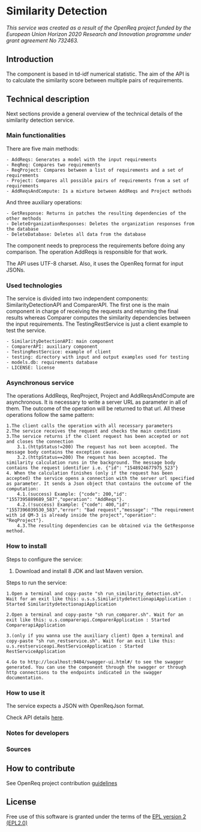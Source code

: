 # Similarity Detection

_This service was created as a result of the OpenReq project funded by the European Union Horizon 2020 Research and Innovation programme under grant agreement No 732463._

## Introduction

The component is based in td-idf numerical statistic. The aim of the API is to calculate the similarity score between multiple pairs of requirements.

## Technical description

Next sections provide a general overview of the technical details of the similarity detection service.

### Main functionalities

There are five main methods:

    - AddReqs: Generates a model with the input requirements
    - ReqReq: Compares two requirements
    - ReqProject: Compares between a list of requirements and a set of requirements
    - Project: Compares all possible pairs of requirements from a set of requirements
    - AddReqsAndCompute: Is a mixture between AddReqs and Project methods

And three auxiliary operations:

    - GetResponse: Returns in patches the resulting dependencies of the other methods
    - DeleteOrganizationResponses: Deletes the organization responses from the database
    - DeleteDatabase: Deletes all data from the database

The component needs to preprocess the requirements before doing any comparison. The operation AddReqs is responsible for that work.

The API uses UTF-8 charset. Also, it uses the OpenReq format for input JSONs.


### Used technologies

The service is divided into two independent components: SimilarityDetectionAPI and ComparerAPI. The first one is the main component in charge of receiving the requests and returning the final results whereas Comparer computes the similarity dependencies between the input requirements. The TestingRestService is just a client example to test the service.

    - SimilarityDetectionAPI: main component
    - ComparerAPI: auxiliary component
    - TestingRestSercice: example of client
    - testing: directory with input and output examples used for testing
    - models.db: requirements database
    - LICENSE: license

### Asynchronous service

The operations AddReqs, ReqProject, Project and AddReqsAndCompute are asynchronous. It is necessary to write a server URL as parameter in all of them. The outcome of the operation will be returned to that url. All these operations follow the same pattern:

    1.The client calls the operation with all necessary parameters
    2.The service receives the request and checks the main conditions
    3.The service returns if the client request has been accepted or not and closes the connection
        3.1.(httpStatus!=200) The request has not been accepted. The message body contains the exception cause.
        3.2.(httpStatus==200) The request has been accepted. The similarity calculation runs in the background. The message body contains the request identifier i.e. {"id": "1548924677975_523"}
    4. When the calculation finishes (only if the request has been accepted) the service opens a connection with the server url specified as parameter. It sends a Json object that contains the outcome of the computation:
        4.1.(success) Example: {"code": 200,"id": "1557395889689_587","operation": "AddReqs"}.
        4.2.(!success) Example: {"code": 400,"id": "1557396039530_583","error": "Bad request","message": "The requirement with id QM-3 is already inside the project","operation": "ReqProject"}.
        4.3.The resulting dependencies can be obtained via the GetResponse method.

### How to install

Steps to configure the service:

1. Download and install 8 JDK and last Maven version.

Steps to run the service:

    1.Open a terminal and copy-paste "sh run_similarity_detection.sh". Wait for an exit like this: u.s.s.SimilaritydetectionapiApplication : Started SimilaritydetectionapiApplication

    2.Open a terminal and copy-paste "sh run_comparer.sh". Wait for an exit like this: u.s.comparerapi.ComparerApplication : Started ComparerapiApplication

    3.(only if you wanna use the auxiliary client) Open a terminal and copy-paste "sh run_restservice.sh". Wait for an exit like this: u.s.restserviceapi.RestServiceApplication : Started RestServiceApplication

    4.Go to http://localhost:9404/swagger-ui.html#/ to see the swagger generated. You can use the component through the swagger or through http connections to the endpoints indicated in the swagger documentation.


### How to use it

The service expects a JSON with OpenReqJson format.

Check API details [here](https://api.openreq.eu/#/services/similarity-detection).

### Notes for developers

### Sources

## How to contribute

See OpenReq project contribution [guidelines](https://github.com/OpenReqEU/OpenReq/blob/master/CONTRIBUTING.md)

## License

Free use of this software is granted under the terms of the [EPL version 2 (EPL2.0)](https://www.eclipse.org/legal/epl-2.0/)
